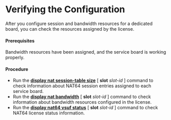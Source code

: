 Verifying the Configuration
===========================

After you configure session and bandwidth resources for a dedicated board, you can check the resources assigned by the license.

#### Prerequisites

Bandwidth resources have been assigned, and the service board is working properly.


#### Procedure

* Run the [**display nat session-table size**](cmdqueryname=display+nat+session-table+size) [ **slot** *slot-id* ] command to check information about NAT64 session entries assigned to each service board.
* Run the [**display nat bandwidth**](cmdqueryname=display+nat+bandwidth) [ **slot** *slot-id* ] command to check information about bandwidth resources configured in the license.
* Run the [**display nat64 vsuf status**](cmdqueryname=display+nat64+vsuf+status) [ **slot** *slot-id* ] command to check NAT64 license status information.